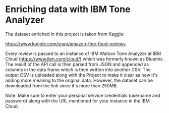 # Enriching data with IBM Tone Analyzer

The dataset enriched in this project is taken from Kaggle:

https://www.kaggle.com/snap/amazon-fine-food-reviews

Every review is passed to an instance of IBM Watson Tone Analyzer at IBM Cloud (https://www.ibm.com/cloud/) which was formerly known as Bluemix. The result of the API call is then parsed from JSON and appended as columns in the data frame which is then written into another CSV. The output CSV is uploaded along with the Project to make it clear as how it's adding more meaning to the original data. However, the dataset can be downloaded from the link since it's more than 250MB.

Note: Make sure to enter your personal service credentials (username and password) along with the URL mentioned for your instance in the IBM Cloud.
